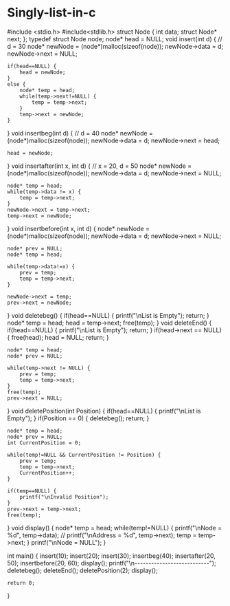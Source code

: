 # Singly-list-in-c
#include <stdio.h>
#include<stdlib.h>
struct Node {
    int data;
    struct Node* next;
};
typedef struct Node node;
node* head = NULL;
void insert(int d) { // d = 30
    node* newNode = (node*)malloc(sizeof(node));
    newNode->data = d;
    newNode->next = NULL;
    
    if(head==NULL) {
        head = newNode;
    }
    else {
        node* temp = head;
        while(temp->next!=NULL) {
            temp = temp->next;
        }
        temp->next = newNode;
    }
}
void insertbeg(int d) { // d  = 40
    node* newNode = (node*)malloc(sizeof(node));
    newNode->data = d;
    newNode->next = head;
    
    head = newNode;
}
void insertafter(int x, int d) { // x = 20, d = 50
    node* newNode = (node*)malloc(sizeof(node));
    newNode->data = d;
    newNode->next = NULL;
    
    node* temp = head;
    while(temp->data != x) {
        temp = temp->next;
    }
    newNode->next = temp->next;
    temp->next = newNode;
}
void insertbefore(int x, int d) {
    node* newNode = (node*)malloc(sizeof(node));
    newNode->data = d;
    newNode->next = NULL;
    
    node* prev = NULL;
    node* temp = head;
    
    while(temp->data!=x) {
        prev = temp;
        temp = temp->next;
    }
    
    newNode->next = temp;
    prev->next = newNode;
}
void deletebeg() {
    if(head==NULL) {
        printf("\nList is Empty");
        return;
    }
    node* temp = head;
    head = temp->next;
    free(temp);
}
void deleteEnd() {
    if(head==NULL)  {
        printf("\nList is Empty");
        return;
    }
    if(head->next == NULL) {
        free(head);
        head = NULL;
        return;
    }
    
    node* temp = head;
    node* prev = NULL;
    
    while(temp->next != NULL) {
        prev = temp;
        temp = temp->next;
    }
    free(temp);
    prev->next = NULL;
}
void deletePosition(int Position) {
    if(head==NULL) {
        printf("\nList is Empty");
    }
    if(Position == 0) {
        deletebeg();
        return;
    }
    
    node* temp = head;
    node* prev = NULL;
    int CurrentPosition = 0;
    
    while(temp!=NULL && CurrentPosition != Position) {
        prev = temp;
        temp = temp->next;
        CurrentPosition++;
    }
    
    if(temp==NULL) {
        printf("\nInvalid Position");
    }
    prev->next = temp->next;
    free(temp);
}
void display() {
    node* temp = head;
    while(temp!=NULL) {
        printf("\nNode = %d", temp->data);
        // printf("\nAddress = %d", temp->next);
        temp = temp->next;
    }
    printf("\nNode = NULL");
}

int main() {
    insert(10);
    insert(20);
    insert(30);
    insertbeg(40);
    insertafter(20, 50);
    insertbefore(20, 60);
    display();
    printf("\n---------------------------");
    deletebeg();
    deleteEnd();
    deletePosition(2);
    display();

    return 0;
}
